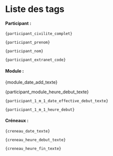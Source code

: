# Liste des tags

#### **Participant :**

`{participant_civilite_complet}`

`{participant_prenom}`

`{participant_nom}`

`{participant_extranet_code}`


#### **Module :**

{module_date_add_texte}

{participant_module_heure_debut_texte}


`{participant_1_m_1_date_effective_debut_texte}`

`{participant_1_m_1_heure_debut}`

#### **Créneaux :** 

`{creneau_date_texte}`

`{creneau_heure_debut_texte}`

`{creneau_heure_fin_texte}`

